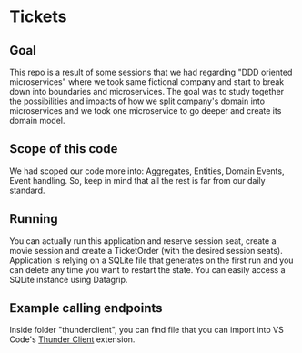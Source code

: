 # Tickets

## Goal

This repo is a result of some sessions that we had regarding "DDD oriented microservices" where we took same fictional company and start to break down into boundaries and microservices. The goal was to study together the possibilities and impacts of how we split company's domain into microservices and we took one microservice to go deeper and create its domain model.

## Scope of this code

We had scoped our code more into: Aggregates, Entities, Domain Events, Event handling.
So, keep in mind that all the rest is far from our daily standard.

## Running

You can actually run this application and reserve session seat, create a movie session and create a TicketOrder (with the desired session seats). Application is relying on a SQLite file that generates on the first run and you can delete any time you want to restart the state. You can easily access a SQLite instance using Datagrip.

## Example calling endpoints

Inside folder "thunderclient", you can find file that you can import into VS Code's [Thunder Client](https://marketplace.visualstudio.com/items?itemName=rangav.vscode-thunder-client) extension.
